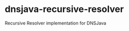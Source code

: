 dnsjava-recursive-resolver
==========================

Recursive Resolver implementation for DNSJava
